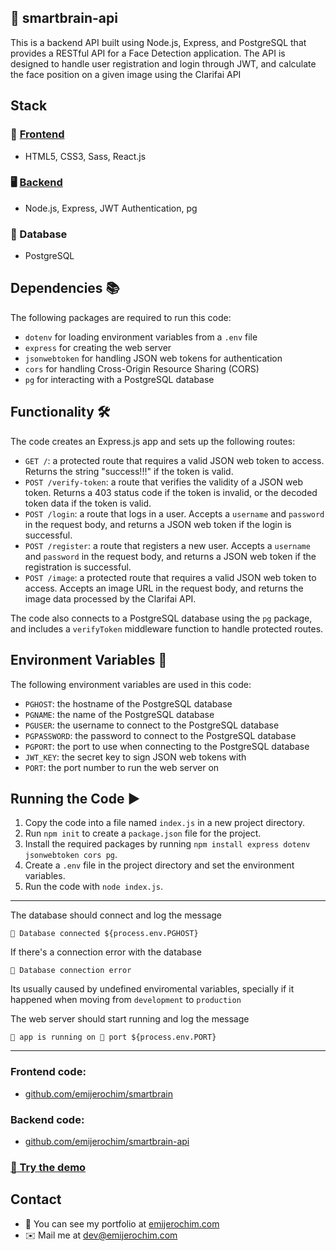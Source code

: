 ## 🧠 smartbrain-api

This is a backend API built using Node.js, Express, and PostgreSQL that provides a RESTful API for a Face Detection application. 
The API is designed to handle user registration and login through JWT, and calculate the face position on a given image using the Clarifai API


## Stack

### 📱 [Frontend](http://github.com/emijerochim/smartbrain)
* HTML5, CSS3, Sass, React.js

### 🖥️ [Backend](http://github.com/emijerochim/smartbrain-api)
* Node.js, Express, JWT Authentication, pg 


### 💾 Database
* PostgreSQL

## Dependencies 📚

The following packages are required to run this code:

- `dotenv` for loading environment variables from a `.env` file
- `express` for creating the web server
- `jsonwebtoken` for handling JSON web tokens for authentication
- `cors` for handling Cross-Origin Resource Sharing (CORS)
- `pg` for interacting with a PostgreSQL database


## Functionality 🛠️

The code creates an Express.js app and sets up the following routes:

- `GET /`: a protected route that requires a valid JSON web token to access. Returns the string "success!!!" if the token is valid.
- `POST /verify-token`: a route that verifies the validity of a JSON web token. Returns a 403 status code if the token is invalid, or the decoded token data if the token is valid.
- `POST /login`: a route that logs in a user. Accepts a `username` and `password` in the request body, and returns a JSON web token if the login is successful.
- `POST /register`: a route that registers a new user. Accepts a `username` and `password` in the request body, and returns a JSON web token if the registration is successful.
- `POST /image`: a protected route that requires a valid JSON web token to access. Accepts an image URL in the request body, and returns the image data processed by the Clarifai API.

The code also connects to a PostgreSQL database using the `pg` package, and includes a `verifyToken` middleware function to handle protected routes.


## Environment Variables 🔐️

The following environment variables are used in this code:

- `PGHOST`: the hostname of the PostgreSQL database
- `PGNAME`: the name of the PostgreSQL database
- `PGUSER`: the username to connect to the PostgreSQL database
- `PGPASSWORD`: the password to connect to the PostgreSQL database
- `PGPORT`: the port to use when connecting to the PostgreSQL database
- `JWT_KEY`: the secret key to sign JSON web tokens with
- `PORT`: the port number to run the web server on


## Running the Code ▶️

1. Copy the code into a file named `index.js` in a new project directory.
2. Run `npm init` to create a `package.json` file for the project.
3. Install the required packages by running `npm install express dotenv jsonwebtoken cors pg`.
4. Create a `.env` file in the project directory and set the environment variables.
5. Run the code with `node index.js`.

________________


The database should connect and log the message

```📁 Database connected ${process.env.PGHOST}```

If there's a connection error with the database 

```🔴 Database connection error```


Its usually caused by undefined enviromental variables, specially if it happened when moving from ```development``` to ```production```


The web server should start running and log the message

```💚 app is running on 🔌 port ${process.env.PORT}```


________________

### Frontend code:
* [github.com/emijerochim/smartbrain](http://github.com/emijerochim/smartbrain)

### Backend code:
* [github.com/emijerochim/smartbrain-api](http://github.com/emijerochim/smartbrain-api)

### [🧠 Try the demo](http://smartbrain-production.up.railway.app)

## Contact
* 💼  You can see my portfolio at <a href="https://emijerochim.com/">emijerochim.com</a>
* ✉️  Mail me at <a href="mailto:dev@emijerochim.com/">dev@emijerochim.com</a></p>

